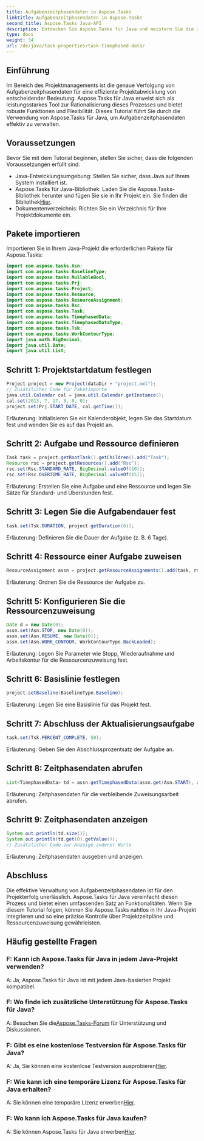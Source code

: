 ```yaml
---
title: Aufgabenzeitphasendaten in Aspose.Tasks
linktitle: Aufgabenzeitphasendaten in Aspose.Tasks
second_title: Aspose.Tasks Java-API
description: Entdecken Sie Aspose.Tasks für Java und meistern Sie die zeitphasengesteuerte Datenverwaltung von Aufgaben. Laden Sie die Bibliothek herunter, genießen Sie eine kostenlose Testversion und optimieren Sie Ihre Projektverfolgung.
type: docs
weight: 34
url: /de/java/task-properties/task-timephased-data/
---
```

## Einführung
Im Bereich des Projektmanagements ist die genaue Verfolgung von Aufgabenzeitphasendaten für eine effiziente Projektabwicklung von entscheidender Bedeutung. Aspose.Tasks für Java erweist sich als leistungsstarkes Tool zur Rationalisierung dieses Prozesses und bietet robuste Funktionen und Flexibilität. Dieses Tutorial führt Sie durch die Verwendung von Aspose.Tasks für Java, um Aufgabenzeitphasendaten effektiv zu verwalten.
## Voraussetzungen
Bevor Sie mit dem Tutorial beginnen, stellen Sie sicher, dass die folgenden Voraussetzungen erfüllt sind:
- Java-Entwicklungsumgebung: Stellen Sie sicher, dass Java auf Ihrem System installiert ist.
-  Aspose.Tasks für Java-Bibliothek: Laden Sie die Aspose.Tasks-Bibliothek herunter und fügen Sie sie in Ihr Projekt ein. Sie finden die Bibliothek[Hier](https://releases.aspose.com/tasks/java/).
- Dokumentenverzeichnis: Richten Sie ein Verzeichnis für Ihre Projektdokumente ein.
## Pakete importieren
Importieren Sie in Ihrem Java-Projekt die erforderlichen Pakete für Aspose.Tasks:
```java
import com.aspose.tasks.Asn;
import com.aspose.tasks.BaselineType;
import com.aspose.tasks.NullableBool;
import com.aspose.tasks.Prj;
import com.aspose.tasks.Project;
import com.aspose.tasks.Resource;
import com.aspose.tasks.ResourceAssignment;
import com.aspose.tasks.Rsc;
import com.aspose.tasks.Task;
import com.aspose.tasks.TimephasedData;
import com.aspose.tasks.TimephasedDataType;
import com.aspose.tasks.Tsk;
import com.aspose.tasks.WorkContourType;
import java.math.BigDecimal;
import java.util.Date;
import java.util.List;
```
## Schritt 1: Projektstartdatum festlegen
```java
Project project = new Project(dataDir + "project.xml");
// Zusätzlicher Code für Paketimporte
java.util.Calendar cal = java.util.Calendar.getInstance();
cal.set(2013, 7, 17, 8, 0, 0);
project.set(Prj.START_DATE, cal.getTime());
```
Erläuterung: Initialisieren Sie ein Kalenderobjekt, legen Sie das Startdatum fest und wenden Sie es auf das Projekt an.
## Schritt 2: Aufgabe und Ressource definieren
```java
Task task = project.getRootTask().getChildren().add("Task");
Resource rsc = project.getResources().add("Rsc");
rsc.set(Rsc.STANDARD_RATE, BigDecimal.valueOf(10));
rsc.set(Rsc.OVERTIME_RATE, BigDecimal.valueOf(15));
```
Erläuterung: Erstellen Sie eine Aufgabe und eine Ressource und legen Sie Sätze für Standard- und Überstunden fest.
## Schritt 3: Legen Sie die Aufgabendauer fest
```java
task.set(Tsk.DURATION, project.getDuration(6));
```
Erläuterung: Definieren Sie die Dauer der Aufgabe (z. B. 6 Tage).
## Schritt 4: Ressource einer Aufgabe zuweisen
```java
ResourceAssignment assn = project.getResourceAssignments().add(task, rsc);
```
Erläuterung: Ordnen Sie die Ressource der Aufgabe zu.
## Schritt 5: Konfigurieren Sie die Ressourcenzuweisung
```java
Date d = new Date(0);
assn.set(Asn.STOP, new Date(0));
assn.set(Asn.RESUME, new Date(0));
assn.set(Asn.WORK_CONTOUR, WorkContourType.BackLoaded);
```
Erläuterung: Legen Sie Parameter wie Stopp, Wiederaufnahme und Arbeitskontur für die Ressourcenzuweisung fest.
## Schritt 6: Basislinie festlegen
```java
project.setBaseline(BaselineType.Baseline);
```
Erläuterung: Legen Sie eine Basislinie für das Projekt fest.
## Schritt 7: Abschluss der Aktualisierungsaufgabe
```java
task.set(Tsk.PERCENT_COMPLETE, 50);
```
Erläuterung: Geben Sie den Abschlussprozentsatz der Aufgabe an.
## Schritt 8: Zeitphasendaten abrufen
```java
List<TimephasedData> td = assn.getTimephasedData(assn.get(Asn.START), assn.get(Asn.FINISH), TimephasedDataType.AssignmentRemainingWork).toList();
```
Erläuterung: Zeitphasendaten für die verbleibende Zuweisungsarbeit abrufen.
## Schritt 9: Zeitphasendaten anzeigen
```java
System.out.println(td.size());
System.out.println(td.get(0).getValue());
// Zusätzlicher Code zur Anzeige anderer Werte
```
Erläuterung: Zeitphasendaten ausgeben und anzeigen.
## Abschluss
Die effektive Verwaltung von Aufgabenzeitphasendaten ist für den Projekterfolg unerlässlich. Aspose.Tasks für Java vereinfacht diesen Prozess und bietet einen umfassenden Satz an Funktionalitäten. Wenn Sie diesem Tutorial folgen, können Sie Aspose.Tasks nahtlos in Ihr Java-Projekt integrieren und so eine präzise Kontrolle über Projektzeitpläne und Ressourcenzuweisung gewährleisten.
## Häufig gestellte Fragen
### F: Kann ich Aspose.Tasks für Java in jedem Java-Projekt verwenden?
A: Ja, Aspose.Tasks für Java ist mit jedem Java-basierten Projekt kompatibel.
### F: Wo finde ich zusätzliche Unterstützung für Aspose.Tasks für Java?
 A: Besuchen Sie die[Aspose.Tasks-Forum](https://forum.aspose.com/c/tasks/15) für Unterstützung und Diskussionen.
### F: Gibt es eine kostenlose Testversion für Aspose.Tasks für Java?
 A: Ja, Sie können eine kostenlose Testversion ausprobieren[Hier](https://releases.aspose.com/).
### F: Wie kann ich eine temporäre Lizenz für Aspose.Tasks für Java erhalten?
 A: Sie können eine temporäre Lizenz erwerben[Hier](https://purchase.aspose.com/temporary-license/).
### F: Wo kann ich Aspose.Tasks für Java kaufen?
 A: Sie können Aspose.Tasks für Java erwerben[Hier](https://purchase.aspose.com/buy).